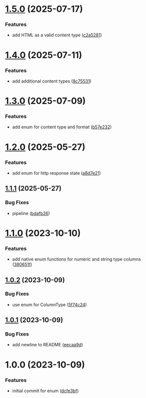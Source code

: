 # [1.5.0](https://github.com/bespin-studios/byteshard-enum/compare/v1.4.0...v1.5.0) (2025-07-17)


### Features

* add HTML as a valid content type ([c2a5281](https://github.com/bespin-studios/byteshard-enum/commit/c2a528141a72c30f0000c6ee21e255b9c49d9acd))

# [1.4.0](https://github.com/bespin-studios/byteshard-enum/compare/v1.3.0...v1.4.0) (2025-07-11)


### Features

* add additional content types ([8c75531](https://github.com/bespin-studios/byteshard-enum/commit/8c75531429fe26f9a85b673e30c283448c0aad84))

# [1.3.0](https://github.com/bespin-studios/byteshard-enum/compare/v1.2.0...v1.3.0) (2025-07-09)


### Features

* add enum for content type and format ([b57e232](https://github.com/bespin-studios/byteshard-enum/commit/b57e232ceaf90c5238a8d4023adb6748a4a35353))

# [1.2.0](https://github.com/bespin-studios/byteshard-enum/compare/v1.1.1...v1.2.0) (2025-05-27)


### Features

* add enum for http response state ([a8d7e21](https://github.com/bespin-studios/byteshard-enum/commit/a8d7e2162e2f7b5df47da35060235216b8ac9522))

## [1.1.1](https://github.com/bespin-studios/byteshard-enum/compare/v1.1.0...v1.1.1) (2025-05-27)


### Bug Fixes

* pipeline ([bdafb26](https://github.com/bespin-studios/byteshard-enum/commit/bdafb26e7196ee9a6e281337b2e3c7a252709c43))

# [1.1.0](https://github.com/byteshard/enum/compare/v1.0.2...v1.1.0) (2023-10-10)


### Features

* add native enum functions for numeric and string type columns ([380651f](https://github.com/byteshard/enum/commit/380651fa7c1e449b527afa4daa5866ea5e910dc0))

## [1.0.2](https://github.com/byteshard/enum/compare/v1.0.1...v1.0.2) (2023-10-09)


### Bug Fixes

* use enum for ColumnType ([5f74c24](https://github.com/byteshard/enum/commit/5f74c2469761e691efcbd4538bdc7e4bfd61a493))

## [1.0.1](https://github.com/byteshard/enum/compare/v1.0.0...v1.0.1) (2023-10-09)


### Bug Fixes

* add newline to README ([eecaa9d](https://github.com/byteshard/enum/commit/eecaa9dde3c21c9084970bc9ba0bdfb6701ad085))

# 1.0.0 (2023-10-09)


### Features

* initial commit for enum ([dcfe3bf](https://github.com/byteshard/enum/commit/dcfe3bf226006dfa01784c30e18330bc3734d512))

